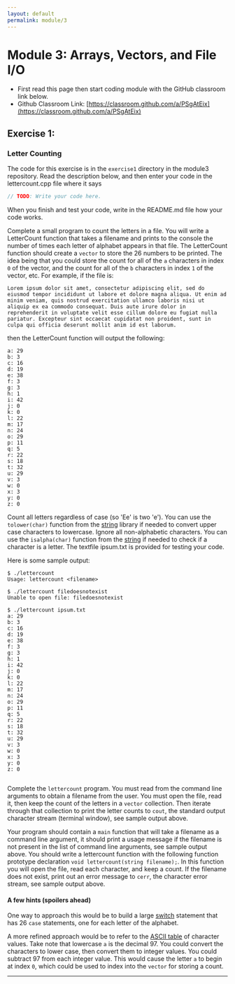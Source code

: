 ```yaml
---
layout: default
permalink: module/3
---
```


# Module 3: Arrays, Vectors, and File I/O

* First read this page then start coding module with the GitHub classroom link below.
* Github Classroom Link: [https://classroom.github.com/a/PSgAtEix](https://classroom.github.com/a/PSgAtEix)


## Exercise 1: <a class="anchor" id="exercise_1"></a>
### Letter Counting

The code for this exercise is in the `exercise1` directory in the module3 repository. Read the description below, and then enter your code in the lettercount.cpp file where it says 
```c++
// TODO: Write your code here.
```

<div class="requirement">
When you finish and test your code, write in the README.md file how your code works.
</div>

Complete a small program to count the letters in a file. You will write a LetterCount function that takes a filename and prints to the console the number of times each letter of alphabet appears in that file. The LetterCount function should create a `vector` to store the 26 numbers to be printed. The idea being that you could store the count for all of the `a` characters in index `0` of the vector, and the count for all of the `b` characters in index `1` of the vector, etc. For example, if the file is:

```text
Lorem ipsum dolor sit amet, consectetur adipiscing elit, sed do eiusmod tempor incididunt ut labore et dolore magna aliqua. Ut enim ad minim veniam, quis nostrud exercitation ullamco laboris nisi ut aliquip ex ea commodo consequat. Duis aute irure dolor in reprehenderit in voluptate velit esse cillum dolore eu fugiat nulla pariatur. Excepteur sint occaecat cupidatat non proident, sunt in culpa qui officia deserunt mollit anim id est laborum.
```

then the LetterCount function will output the following:

```text
a: 29
b: 3
c: 16
d: 19
e: 38
f: 3
g: 3
h: 1
i: 42
j: 0
k: 0
l: 22
m: 17
n: 24
o: 29
p: 11
q: 5
r: 22
s: 18
t: 32
u: 29
v: 3
w: 0
x: 3
y: 0
z: 0
```

Count all letters regardless of case (so 'Ee' is two 'e').  You can use the `tolower(char)` function from the [string](https://en.cppreference.com/w/cpp/string/byte/tolower) library if needed to convert upper case characters to lowercase. Ignore all non-alphabetic characters. You can use the `isalpha(char)` function from the [string](https://en.cppreference.com/w/cpp/string/byte/isalpha) if needed to check if a character is a letter. The textfile ipsum.txt is provided for testing your code.  


Here is some sample output:

```Shell
$ ./lettercount
Usage: lettercount <filename>

$ ./lettercount filedoesnotexist
Unable to open file: filedoesnotexist

$ ./lettercount ipsum.txt
a: 29
b: 3
c: 16
d: 19
e: 38
f: 3
g: 3
h: 1
i: 42
j: 0
k: 0
l: 22
m: 17
n: 24
o: 29
p: 11
q: 5
r: 22
s: 18
t: 32
u: 29
v: 3
w: 0
x: 3
y: 0
z: 0


```

<div class="requirement">

Complete the `lettercount` program.  You must read from the command line arguments to obtain a filename from the user.  You must open the file, read it, then keep the count of the letters in a `vector` collection.  Then iterate through that collection to print the letter counts to `cout`, the standard output character stream (terminal window), see sample output above. 

Your program should contain a `main` function that will take a filename as a command line argument, it should print a usage message if the filename is not present in the list of command line arguments, see sample output above. You should write a lettercount function with the following function prototype declaration `void lettercount(string filename);`. In this function you will open the file, read each character, and keep a count.  If the filename does not exist, print out an error message to `cerr`, the character error stream, see sample output above.
    
</div>


#### A few hints (spoilers ahead)

One way to approach this would be to build a large [switch](https://en.cppreference.com/w/cpp/language/switch) statement that has 26 `case` statements, one for each letter of the alphabet.

A more refined approach would be to refer to the [ASCII table](https://simple.wikipedia.org/wiki/File:ASCII-Table-wide.svg) of character values. Take note that lowercase `a` is the decimal 97.  You could convert the characters to lower case, then convert them to integer values.  You could subtract 97 from each integer value. This would cause the letter `a` to begin at index `0`, which could be used to index into the `vector` for storing a count. 

---


